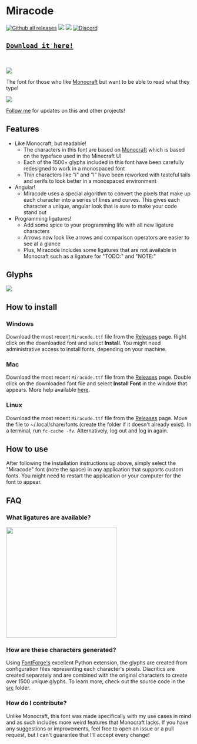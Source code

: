 # Miracode

[![Github all releases](https://img.shields.io/github/downloads/IdreesInc/Miracode/total.svg)](https://GitHub.com/IdreesInc/Miracode/releases/)
![](https://img.shields.io/github/license/IdreesInc/Miracode)
[![](https://img.shields.io/github/v/release/IdreesInc/Miracode)](https://GitHub.com/IdreesInc/Miracode/releases/)
<a href="https://discord.gg/6yxE9prcNc" target="_blank">
	<img alt="Discord" src="https://img.shields.io/discord/1398471368403583120?logo=discord&logoColor=fff&label=discord&color=5865F2">
</a>

## [`Download it here!`](https://github.com/IdreesInc/Miracode/releases)
<br/>

![](images/miracode-banner.png)

The font for those who like [Monocraft](https://github.com/IdreesInc/Monocraft) but want to be able to read what they type!

![](images/preview.png)

[Follow me](https://github.com/IdreesInc/IdreesInc) for updates on this and other projects!

## Features

- Like Monocraft, but readable!
  - The characters in this font are based on [Monocraft](https://github.com/IdreesInc/Monocraft) which is based on the typeface used in the Minecraft UI
  - Each of the 1500+ glyphs included in this font have been carefully redesigned to work in a monospaced font
  - Thin characters like "i" and "l" have been reworked with tasteful tails and serifs to look better in a monospaced environment
- Angular!
  - Miracode uses a special algorithm to convert the pixels that make up each character into a series of lines and curves. This gives each character a unique, angular look that is sure to make your code stand out
- Programming ligatures!
  - Add some spice to your programming life with all new ligature characters
  - Arrows now look like arrows and comparison operators are easier to see at a glance
  - Plus, Miracode includes some ligatures that are not available in Monocraft such as a ligature for "TODO:" and "NOTE:"

## Glyphs

![](images/glyphs.png)

## How to install

### Windows

Download the most recent `Miracode.ttf` file from the [Releases](https://github.com/IdreesInc/Miracode/releases) page. Right click on the downloaded font and select **Install**. You might need administrative access to install fonts, depending on your machine.

### Mac

<!-- #### Using Homebrew

```shell
brew tap homebrew/cask-fonts
brew install --cask font-monocraft
``` -->

<!-- #### Manually -->

Download the most recent `Miracode.ttf` file from the [Releases](https://github.com/IdreesInc/Miracode/releases) page. Double click on the downloaded font file and select **Install Font** in the window that appears. More help available [here](https://support.apple.com/en-us/HT201749).

### Linux

Download the most recent `Miracode.ttf` file from the [Releases](https://github.com/IdreesInc/Miracode/releases) page. Move the file to ~/.local/share/fonts (create the folder if it doesn't already exist). In a terminal, run `fc-cache -fv`. Alternatively, log out and log in again. 

## How to use

After following the installation instructions up above, simply select the "Miracode" font (note the space) in any application that supports custom fonts. You might need to restart the application or your computer for the font to appear.

## FAQ

### What ligatures are available?

<img src="images/ligatures.png" width="300">

### How are these characters generated?

Using [FontForge's](https://fontforge.org/en-US/) excellent Python extension, the glyphs are created from configuration files representing each character's pixels. Diacritics are created separately and are combined with the original characters to create over 1500 unique glyphs. To learn more, check out the source code in the [src](https://github.com/IdreesInc/Miracode/tree/main/src) folder.

### How do I contribute?

Unlike Monocraft, this font was made specifically with my use cases in mind and as such includes more weird features that Monocraft lacks. If you have any suggestions or improvements, feel free to open an issue or a pull request, but I can't guarantee that I'll accept every change!

